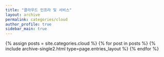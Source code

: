 ```yaml
---
title: "클라우드 인프라 및 서비스"
layout: archive
permalink: categories/cloud
author_profile: true
sidebar_main: true
---
```



{% assign posts = site.categories.cloud %}
{% for post in posts %} 
    {% include archive-single2.html type=page.entries_layout %} 
{% endfor %}
